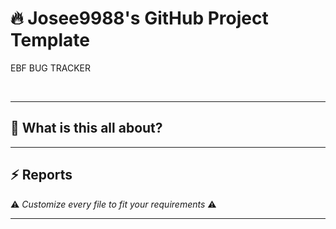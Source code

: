 <!-- markdownlint-disable MD032 MD033-->
# 🔥 **Josee9988's GitHub Project Template**

<p align="center">

EBF BUG TRACKER

  <br>



</p>

---

## 🤔 **What is this  all about?**


---

## ⚡ **Reports**



⚠️ _Customize every file to fit your requirements_ ⚠️

---
